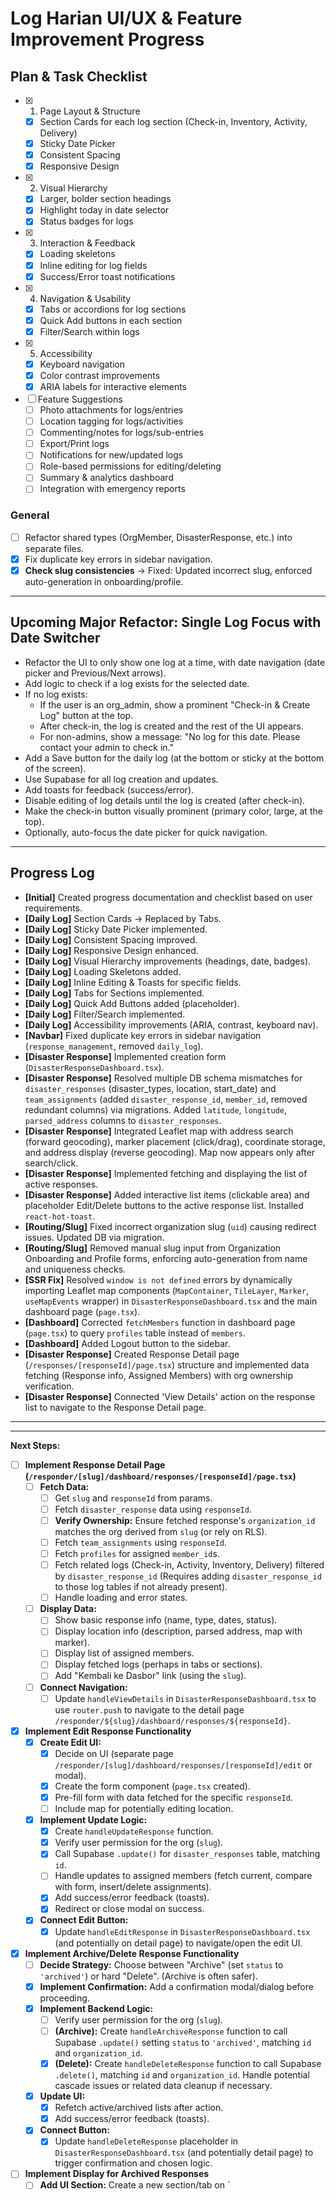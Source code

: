 # Log Harian UI/UX & Feature Improvement Progress

## Plan & Task Checklist

- [x] 1. Page Layout & Structure
    - [x] Section Cards for each log section (Check-in, Inventory, Activity, Delivery)
    - [x] Sticky Date Picker
    - [x] Consistent Spacing
    - [x] Responsive Design
- [x] 2. Visual Hierarchy
    - [x] Larger, bolder section headings
    - [x] Highlight today in date selector
    - [x] Status badges for logs
- [x] 3. Interaction & Feedback
    - [x] Loading skeletons
    - [x] Inline editing for log fields
    - [x] Success/Error toast notifications
- [x] 4. Navigation & Usability
    - [x] Tabs or accordions for log sections
    - [x] Quick Add buttons in each section
    - [x] Filter/Search within logs
- [x] 5. Accessibility
    - [x] Keyboard navigation
    - [x] Color contrast improvements
    - [x] ARIA labels for interactive elements
- [ ] Feature Suggestions
    - [ ] Photo attachments for logs/entries
    - [ ] Location tagging for logs/activities
    - [ ] Commenting/notes for logs/sub-entries
    - [ ] Export/Print logs
    - [ ] Notifications for new/updated logs
    - [ ] Role-based permissions for editing/deleting
    - [ ] Summary & analytics dashboard
    - [ ] Integration with emergency reports

### General
- [ ] Refactor shared types (OrgMember, DisasterResponse, etc.) into separate files.
- [x] Fix duplicate key errors in sidebar navigation.
- [x] **Check slug consistencies** -> Fixed: Updated incorrect slug, enforced auto-generation in onboarding/profile.

---

## Upcoming Major Refactor: Single Log Focus with Date Switcher

- Refactor the UI to only show one log at a time, with date navigation (date picker and Previous/Next arrows).
- Add logic to check if a log exists for the selected date.
- If no log exists:
  - If the user is an org_admin, show a prominent "Check-in & Create Log" button at the top.
  - After check-in, the log is created and the rest of the UI appears.
  - For non-admins, show a message: "No log for this date. Please contact your admin to check in."
- Add a Save button for the daily log (at the bottom or sticky at the bottom of the screen).
- Use Supabase for all log creation and updates.
- Add toasts for feedback (success/error).
- Disable editing of log details until the log is created (after check-in).
- Make the check-in button visually prominent (primary color, large, at the top).
- Optionally, auto-focus the date picker for quick navigation.

---

## Progress Log

- **[Initial]** Created progress documentation and checklist based on user requirements.
- **[Daily Log]** Section Cards -> Replaced by Tabs.
- **[Daily Log]** Sticky Date Picker implemented.
- **[Daily Log]** Consistent Spacing improved.
- **[Daily Log]** Responsive Design enhanced.
- **[Daily Log]** Visual Hierarchy improvements (headings, date, badges).
- **[Daily Log]** Loading Skeletons added.
- **[Daily Log]** Inline Editing & Toasts for specific fields.
- **[Daily Log]** Tabs for Sections implemented.
- **[Daily Log]** Quick Add Buttons added (placeholder).
- **[Daily Log]** Filter/Search implemented.
- **[Daily Log]** Accessibility improvements (ARIA, contrast, keyboard nav).
- **[Navbar]** Fixed duplicate key errors in sidebar navigation (`response_management`, removed `daily_log`).
- **[Disaster Response]** Implemented creation form (`DisasterResponseDashboard.tsx`).
- **[Disaster Response]** Resolved multiple DB schema mismatches for `disaster_responses` (disaster_types, location, start_date) and `team_assignments` (added `disaster_response_id`, `member_id`, removed redundant columns) via migrations. Added `latitude`, `longitude`, `parsed_address` columns to `disaster_responses`.
- **[Disaster Response]** Integrated Leaflet map with address search (forward geocoding), marker placement (click/drag), coordinate storage, and address display (reverse geocoding). Map now appears only after search/click.
- **[Disaster Response]** Implemented fetching and displaying the list of active responses.
- **[Disaster Response]** Added interactive list items (clickable area) and placeholder Edit/Delete buttons to the active response list. Installed `react-hot-toast`.
- **[Routing/Slug]** Fixed incorrect organization slug (`uid`) causing redirect issues. Updated DB via migration.
- **[Routing/Slug]** Removed manual slug input from Organization Onboarding and Profile forms, enforcing auto-generation from name and uniqueness checks.
- **[SSR Fix]** Resolved `window is not defined` errors by dynamically importing Leaflet map components (`MapContainer`, `TileLayer`, `Marker`, `useMapEvents` wrapper) in `DisasterResponseDashboard.tsx` and the main dashboard page (`page.tsx`).
- **[Dashboard]** Corrected `fetchMembers` function in dashboard page (`page.tsx`) to query `profiles` table instead of `members`.
- **[Dashboard]** Added Logout button to the sidebar.
- **[Disaster Response]** Created Response Detail page (`/responses/[responseId]/page.tsx`) structure and implemented data fetching (Response info, Assigned Members) with org ownership verification.
- **[Disaster Response]** Connected 'View Details' action on the response list to navigate to the Response Detail page.

---

---

**Next Steps:**

- [ ] **Implement Response Detail Page (`/responder/[slug]/dashboard/responses/[responseId]/page.tsx`)**
    - [ ] **Fetch Data:**
        - [ ] Get `slug` and `responseId` from params.
        - [ ] Fetch `disaster_response` data using `responseId`.
        - [ ] **Verify Ownership:** Ensure fetched response's `organization_id` matches the org derived from `slug` (or rely on RLS).
        - [ ] Fetch `team_assignments` using `responseId`.
        - [ ] Fetch `profiles` for assigned `member_id`s.
        - [ ] Fetch related logs (Check-in, Activity, Inventory, Delivery) filtered by `disaster_response_id` (Requires adding `disaster_response_id` to those log tables if not already present).
        - [ ] Handle loading and error states.
    - [ ] **Display Data:**
        - [ ] Show basic response info (name, type, dates, status).
        - [ ] Display location info (description, parsed address, map with marker).
        - [ ] Display list of assigned members.
        - [ ] Display fetched logs (perhaps in tabs or sections).
        - [ ] Add "Kembali ke Dasbor" link (using the `slug`).
    - [ ] **Connect Navigation:**
        - [ ] Update `handleViewDetails` in `DisasterResponseDashboard.tsx` to use `router.push` to navigate to the detail page `/responder/${slug}/dashboard/responses/${responseId}`.

- [x] **Implement Edit Response Functionality**
    - [x] **Create Edit UI:**
        - [x] Decide on UI (separate page `/responder/[slug]/dashboard/responses/[responseId]/edit` or modal).
        - [x] Create the form component (`page.tsx` created).
        - [x] Pre-fill form with data fetched for the specific `responseId`.
        - [ ] Include map for potentially editing location.
    - [x] **Implement Update Logic:**
        - [x] Create `handleUpdateResponse` function.
        - [x] Verify user permission for the org (`slug`).
        - [x] Call Supabase `.update()` for `disaster_responses` table, matching `id`.
        - [ ] Handle updates to assigned members (fetch current, compare with form, insert/delete assignments).
        - [x] Add success/error feedback (toasts).
        - [x] Redirect or close modal on success.
    - [x] **Connect Edit Button:**
        - [x] Update `handleEditResponse` in `DisasterResponseDashboard.tsx` (and potentially on detail page) to navigate/open the edit UI.

- [x] **Implement Archive/Delete Response Functionality**
    - [ ] **Decide Strategy:** Choose between "Archive" (set `status` to `'archived'`) or hard "Delete". (Archive is often safer).
    - [x] **Implement Confirmation:** Add a confirmation modal/dialog before proceeding.
    - [x] **Implement Backend Logic:**
        - [ ] Verify user permission for the org (`slug`).
        - [ ] **(Archive):** Create `handleArchiveResponse` function to call Supabase `.update()` setting `status` to `'archived'`, matching `id` and `organization_id`.
        - [x] **(Delete):** Create `handleDeleteResponse` function to call Supabase `.delete()`, matching `id` and `organization_id`. Handle potential cascade issues or related data cleanup if necessary.
    - [x] **Update UI:**
        - [x] Refetch active/archived lists after action.
        - [x] Add success/error feedback (toasts).
    - [x] **Connect Button:**
        - [x] Update `handleDeleteResponse` placeholder in `DisasterResponseDashboard.tsx` (and potentially detail page) to trigger confirmation and chosen logic.

- [ ] **Implement Display for Archived Responses**
    - [ ] **Add UI Section:** Create a new section/tab on `